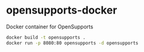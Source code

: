 # opensupports-docker
Docker container for OpenSupports

```bash
docker build -t opensupports .
docker run -p 8080:80 opensupports -d opensupports
```